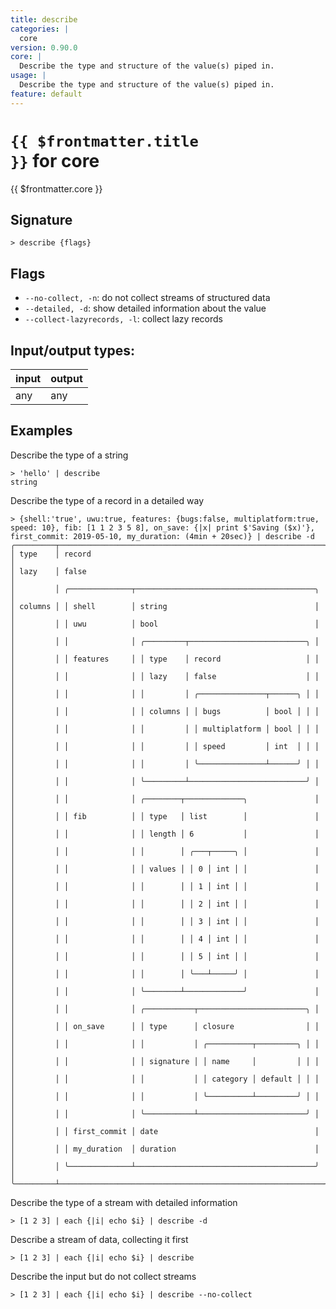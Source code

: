 ```yaml
---
title: describe
categories: |
  core
version: 0.90.0
core: |
  Describe the type and structure of the value(s) piped in.
usage: |
  Describe the type and structure of the value(s) piped in.
feature: default
---
```


<!-- This file is automatically generated. Please edit the command in https://github.com/nushell/nushell instead. -->

# <code>{{ $frontmatter.title }}</code> for core

<div class='command-title'>{{ $frontmatter.core }}</div>

## Signature

`> describe {flags} `

## Flags

- `--no-collect, -n`: do not collect streams of structured data
- `--detailed, -d`: show detailed information about the value
- `--collect-lazyrecords, -l`: collect lazy records

## Input/output types:

| input | output |
| ----- | ------ |
| any   | any    |

## Examples

Describe the type of a string

```nushell
> 'hello' | describe
string
```

Describe the type of a record in a detailed way

```nushell
> {shell:'true', uwu:true, features: {bugs:false, multiplatform:true, speed: 10}, fib: [1 1 2 3 5 8], on_save: {|x| print $'Saving ($x)'}, first_commit: 2019-05-10, my_duration: (4min + 20sec)} | describe -d
╭─────────┬───────────────────────────────────────────────────────────╮
│ type    │ record                                                    │
│ lazy    │ false                                                     │
│         │ ╭──────────────┬────────────────────────────────────────╮ │
│ columns │ │ shell        │ string                                 │ │
│         │ │ uwu          │ bool                                   │ │
│         │ │              │ ╭─────────┬──────────────────────────╮ │ │
│         │ │ features     │ │ type    │ record                   │ │ │
│         │ │              │ │ lazy    │ false                    │ │ │
│         │ │              │ │         │ ╭───────────────┬──────╮ │ │ │
│         │ │              │ │ columns │ │ bugs          │ bool │ │ │ │
│         │ │              │ │         │ │ multiplatform │ bool │ │ │ │
│         │ │              │ │         │ │ speed         │ int  │ │ │ │
│         │ │              │ │         │ ╰───────────────┴──────╯ │ │ │
│         │ │              │ ╰─────────┴──────────────────────────╯ │ │
│         │ │              │ ╭────────┬─────────────╮               │ │
│         │ │ fib          │ │ type   │ list        │               │ │
│         │ │              │ │ length │ 6           │               │ │
│         │ │              │ │        │ ╭───┬─────╮ │               │ │
│         │ │              │ │ values │ │ 0 │ int │ │               │ │
│         │ │              │ │        │ │ 1 │ int │ │               │ │
│         │ │              │ │        │ │ 2 │ int │ │               │ │
│         │ │              │ │        │ │ 3 │ int │ │               │ │
│         │ │              │ │        │ │ 4 │ int │ │               │ │
│         │ │              │ │        │ │ 5 │ int │ │               │ │
│         │ │              │ │        │ ╰───┴─────╯ │               │ │
│         │ │              │ ╰────────┴─────────────╯               │ │
│         │ │              │ ╭───────────┬────────────────────────╮ │ │
│         │ │ on_save      │ │ type      │ closure                │ │ │
│         │ │              │ │           │ ╭──────────┬─────────╮ │ │ │
│         │ │              │ │ signature │ │ name     │         │ │ │ │
│         │ │              │ │           │ │ category │ default │ │ │ │
│         │ │              │ │           │ ╰──────────┴─────────╯ │ │ │
│         │ │              │ ╰───────────┴────────────────────────╯ │ │
│         │ │ first_commit │ date                                   │ │
│         │ │ my_duration  │ duration                               │ │
│         │ ╰──────────────┴────────────────────────────────────────╯ │
╰─────────┴───────────────────────────────────────────────────────────╯
```

Describe the type of a stream with detailed information

```nushell
> [1 2 3] | each {|i| echo $i} | describe -d

```

Describe a stream of data, collecting it first

```nushell
> [1 2 3] | each {|i| echo $i} | describe

```

Describe the input but do not collect streams

```nushell
> [1 2 3] | each {|i| echo $i} | describe --no-collect

```
